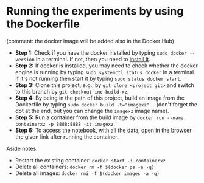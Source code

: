 # Running the experiments by using the Dockerfile

(comment: the docker image will be added also in the Docker Hub)
 
- **Step 1:** Check if you have the docker installed by typing `sudo docker --version` in a terminal. If not, then you need to [install it](https://docs.docker.com/get-docker/).
- **Step 2:** If docker is installed, you may need to check whether the docker engine is running by typing `sudo systemctl status docker` in a terminal. If it's not running then start it by typing `sudo status docker start`. 
- **Step 3:** Clone this project, e.g., by `git clone <project git>` and switch to this branch by `git checkout inc-build-xz`.
- **Step 4:** By being in the path of this project, build an image from the Dockerfile by typing `sudo docker build -t="imagexz" .` (don't forget the dot at the end, but you can change the `imagexz` image name).
- **Step 5:** Run a container from the build image by `docker run --name containerxz -p 8888:8888 -it imagexz`.
- **Step 6:** To access the notebook, with all the data, open in the browser the given link after running the container.

Aside notes: 
- Restart the existing container: `docker start -i containerxz`
- Delete all containers: `docker rm -f $(docker ps -a -q)`
- Delete all images: `docker rmi -f $(docker images -a -q)`
